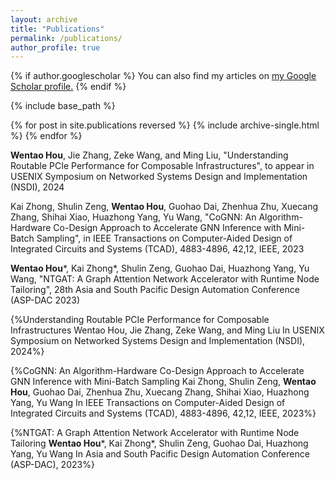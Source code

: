 ```yaml
---
layout: archive
title: "Publications"
permalink: /publications/
author_profile: true
---
```


{% if author.googlescholar %}
  You can also find my articles on <u><a href="{{author.googlescholar}}">my Google Scholar profile</a>.</u>
{% endif %}

{% include base_path %}

{% for post in site.publications reversed %}
  {% include archive-single.html %}
{% endfor %}

**Wentao Hou**, Jie Zhang, Zeke Wang, and Ming Liu, "Understanding Routable PCIe Performance for Composable Infrastructures", to appear in USENIX Symposium on Networked Systems Design and Implementation (NSDI), 2024

Kai Zhong, Shulin Zeng, **Wentao Hou**, Guohao Dai, Zhenhua Zhu, Xuecang Zhang, Shihai Xiao, Huazhong Yang, Yu Wang, "CoGNN: An Algorithm-Hardware Co-Design Approach to Accelerate GNN Inference with Mini-Batch Sampling", in IEEE Transactions on Computer-Aided Design of Integrated Circuits and Systems (TCAD), 4883-4896, 42,12, IEEE, 2023

**Wentao Hou**\*, Kai Zhong\*, Shulin Zeng, Guohao Dai, Huazhong Yang, Yu Wang, "NTGAT: A Graph Attention Network Accelerator with Runtime Node Tailoring", 28th Asia and South Pacific Design Automation Conference (ASP-DAC 2023)

{%Understanding Routable PCIe Performance for Composable Infrastructures
Wentao Hou, Jie Zhang, Zeke Wang, and Ming Liu
In USENIX Symposium on Networked Systems Design and Implementation (NSDI), 2024%}

{%CoGNN: An Algorithm-Hardware Co-Design Approach to Accelerate GNN Inference with Mini-Batch Sampling
Kai Zhong, Shulin Zeng, **Wentao Hou**, Guohao Dai, Zhenhua Zhu, Xuecang Zhang, Shihai Xiao, Huazhong Yang, Yu Wang
In IEEE Transactions on Computer-Aided Design of Integrated Circuits and Systems (TCAD), 4883-4896, 42,12, IEEE, 2023%}

{%NTGAT: A Graph Attention Network Accelerator with Runtime Node Tailoring
**Wentao Hou**\*, Kai Zhong\*, Shulin Zeng, Guohao Dai, Huazhong Yang, Yu Wang
In Asia and South Pacific Design Automation Conference (ASP-DAC), 2023%}


